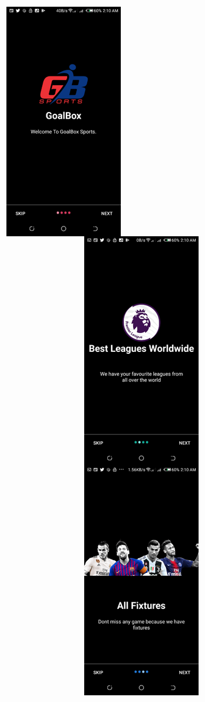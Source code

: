 
<a href="url"><img src=app/src/main/res/drawable/firstpage.png align="left" height="600" width="300" ></a>
<a href="url"><img src=app/src/main/res/drawable/secondpage.png align="right" height="600" width="300" ></a>
<a href="url"><img src=app/src/main/res/drawable/four.png align="right" height="600" width="300" ></a>

